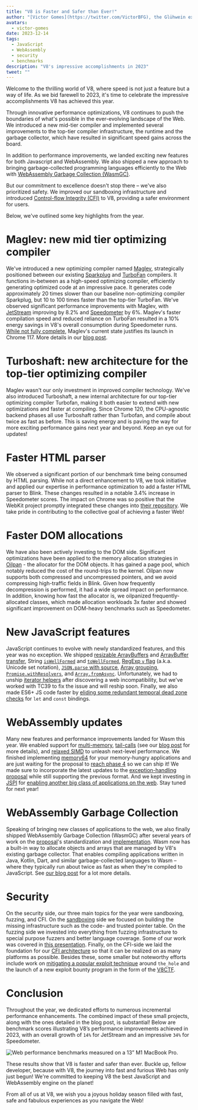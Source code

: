 ```yaml
---
title: "V8 is Faster and Safer than Ever!"
author: "[Victor Gomes](https://twitter.com/VictorBFG), the Glühwein expert"
avatars: 
  - victor-gomes
date: 2023-12-14
tags: 
  - JavaScript
  - WebAssembly
  - security
  - benchmarks
description: "V8's impressive accomplishments in 2023"
tweet: ""
---
```


Welcome to the thrilling world of V8, where speed is not just a feature but a way of life. As we bid farewell to 2023, it's time to celebrate the impressive accomplishments V8 has achieved this year.

Through innovative performance optimizations, V8 continues to push the boundaries of what's possible in the ever-evolving landscape of the Web. We introduced a new mid-tier compiler and implemented several improvements to the top-tier compiler infrastructure, the runtime and the garbage collector, which have resulted in significant speed gains across the board.

<!--truncate-->
In addition to performance improvements, we landed exciting new features for both Javascript and WebAssembly. We also shipped a new approach to bringing garbage-collected programming languages efficiently to the Web with [WebAssembly Garbage Collection (WasmGC)](https://v8.dev/blog/wasm-gc-porting).

But our commitment to excellence doesn't stop there – we've also prioritized safety. We improved our sandboxing infrastructure and introduced [Control-flow Integrity (CFI)](https://en.wikipedia.org/wiki/Control-flow_integrity) to V8, providing a safer environment for users.

Below, we've outlined some key highlights from the year.

# Maglev: new mid tier optimizing compiler

We've introduced a new optimizing compiler named [Maglev](https://v8.dev/blog/maglev), strategically positioned between our existing [Sparkplug](https://v8.dev/blog/sparkplug) and [TurboFan](https://v8.dev/docs/turbofan) compilers. It functions in-between as a high-speed optimizing compiler, efficiently generating optimized code at an impressive pace. It generates code approximately 20 times slower than our baseline non-optimizing compiler Sparkplug, but 10 to 100 times faster than the top-tier TurboFan. We've observed significant performance improvements with Maglev, with [JetStream](https://browserbench.org/JetStream2.1/) improving by 8.2% and [Speedometer](https://browserbench.org/Speedometer2.1/) by 6%. Maglev's faster compilation speed and reduced reliance on TurboFan resulted in a 10% energy savings in V8's overall consumption during Speedometer runs. [While not fully complete](https://en.m.wikipedia.org/wiki/Full-employment_theorem), Maglev's current state justifies its launch in Chrome 117. More details in our [blog post](https://v8.dev/blog/maglev).

# Turboshaft: new architecture for the top-tier optimizing compiler

Maglev wasn't our only investment in improved compiler technology. We've also introduced Turboshaft, a new internal architecture for our top-tier optimizing compiler Turbofan, making it both easier to extend with new optimizations and faster at compiling. Since Chrome 120, the CPU-agnostic backend phases all use Turboshaft rather than Turbofan, and compile about twice as fast as before. This is saving energy and is paving the way for more exciting performance gains next year and beyond. Keep an eye out for updates!

# Faster HTML parser

We observed a significant portion of our benchmark time being consumed by HTML parsing. While not a direct enhancement to V8, we took initiative and applied our expertise in performance optimization to add a faster HTML parser to Blink. These changes resulted in a notable 3.4% increase in Speedometer scores. The impact on Chrome was so positive that the WebKit project promptly integrated these changes into [their repository](https://github.com/WebKit/WebKit/pull/9926). We take pride in contributing to the collective goal of achieving a faster Web!

# Faster DOM allocations

We have also been actively investing to the DOM side. Significant optimizations have been applied to the memory allocation strategies in [Oilpan](https://chromium.googlesource.com/v8/v8/+/main/include/cppgc/README.md) - the allocator for the DOM objects. It has gained a page pool, which notably reduced the cost of the round-trips to the kernel. Oilpan now supports both compressed and uncompressed pointers, and we avoid compressing high-traffic fields in Blink. Given how frequently decompression is performed, it had a wide spread impact on performance. In addition, knowing how fast the allocator is, we oilpanized frequently-allocated classes, which made allocation workloads 3x faster and showed significant improvement on DOM-heavy benchmarks such as Speedometer.

# New JavaScript features

JavaScript continues to evolve with newly standardized features, and this year was no exception. We shipped [resizable ArrayBuffers](https://developer.mozilla.org/en-US/docs/Web/JavaScript/Reference/Global_Objects/ArrayBuffer#resizing_arraybuffers) and [ArrayBuffer transfer](https://developer.mozilla.org/en-US/docs/Web/JavaScript/Reference/Global_Objects/ArrayBuffer/transfer), String [`isWellFormed`](https://developer.mozilla.org/en-US/docs/Web/JavaScript/Reference/Global_Objects/String/isWellFormed) and [`toWellFormed`](https://developer.mozilla.org/en-US/docs/Web/JavaScript/Reference/Global_Objects/String/toWellFormed), [RegExp `v` flag](https://v8.dev/features/regexp-v-flag) (a.k.a. Unicode set notation), [`JSON.parse` with source](https://github.com/tc39/proposal-json-parse-with-source), [Array grouping](https://developer.mozilla.org/en-US/docs/Web/JavaScript/Reference/Global_Objects/Object/groupBy), [`Promise.withResolvers`](https://developer.mozilla.org/en-US/docs/Web/JavaScript/Reference/Global_Objects/Promise/withResolvers), and [`Array.fromAsync`](https://developer.mozilla.org/en-US/docs/Web/JavaScript/Reference/Global_Objects/Array/fromAsync). Unfortunately, we had to unship [iterator helpers](https://github.com/tc39/proposal-iterator-helpers) after discovering a web incompatibility, but we've worked with TC39 to fix the issue and will reship soon. Finally, we also made ES6+ JS code faster by [eliding some redundant temporal dead zone checks](https://docs.google.com/document/d/1klT7-tQpxtYbwhssRDKfUMEgm-NS3iUeMuApuRgZnAw/edit?usp=sharing) for `let` and `const` bindings.

# WebAssembly updates

Many new features and performance improvements landed for Wasm this year. We enabled support for [multi-memory](https://github.com/WebAssembly/multi-memory), [tail-calls](https://github.com/WebAssembly/tail-call) (see our [blog post](https://v8.dev/blog/wasm-tail-call) for more details), and [relaxed SIMD](https://github.com/WebAssembly/relaxed-simd) to unleash next-level performance. We finished implementing [memory64](https://github.com/WebAssembly/memory64) for your memory-hungry applications and are just waiting for the proposal to [reach phase 4](https://github.com/WebAssembly/memory64/issues/43) so we can ship it! We made sure to incorporate the latest updates to the [exception-handling proposal](https://github.com/WebAssembly/exception-handling) while still supporting the previous format. And we kept investing in [JSPI](https://v8.dev/blog/jspi) for [enabling another big class of applications on the web](https://docs.google.com/document/d/16Us-pyte2-9DECJDfGm5tnUpfngJJOc8jbj54HMqE9Y/edit#bookmark=id.razn6wo5j2m). Stay tuned for next year!

# WebAssembly Garbage Collection

Speaking of bringing new classes of applications to the web, we also finally shipped WebAssembly Garbage Collection (WasmGC) after several years of work on the [proposal](https://github.com/WebAssembly/gc/blob/main/proposals/gc/MVP.md)'s standardization and [implementation](https://bugs.chromium.org/p/v8/issues/detail?id=7748). Wasm now has a built-in way to allocate objects and arrays that are managed by V8's existing garbage collector. That enables compiling applications written in Java, Kotlin, Dart, and similar garbage-collected languages to Wasm – where they typically run about twice as fast as when they're compiled to JavaScript. See [our blog post](https://v8.dev/blog/wasm-gc-porting) for a lot more details.

# Security

On the security side, our three main topics for the year were sandboxing, fuzzing, and CFI. On the [sandboxing](https://docs.google.com/document/d/1FM4fQmIhEqPG8uGp5o9A-mnPB5BOeScZYpkHjo0KKA8/edit?usp=sharing) side we focused on building the missing infrastructure such as the code- and trusted pointer table. On the fuzzing side we invested into everything from fuzzing infrastructure to special purpose fuzzers and better language coverage. Some of our work was covered in [this presentation](https://www.youtube.com/watch?v=Yd9m7e9-pG0). Finally, on the CFI-side we laid the foundation for our [CFI architecture](https://v8.dev/blog/control-flow-integrity) so that it can be realized on as many platforms as possible. Besides these, some smaller but noteworthy efforts include work on [mitigating a popular exploit technique](https://crbug.com/1445008) around `the_hole` and the launch of a new exploit bounty program in the form of the [V8CTF](https://github.com/google/security-research/blob/master/v8ctf/rules.md). 

# Conclusion

Throughout the year, we dedicated efforts to numerous incremental performance enhancements. The combined impact of these small projects, along with the ones detailed in the blog post, is substantial! Below are benchmark scores illustrating V8’s performance improvements achieved in 2023, with an overall growth of `14%` for JetStream and an impressive `34%` for Speedometer.

![Web performance benchmarks measured on a 13” M1 MacBook Pro.](/_img/holiday-season-2023/scores.svg)

These results show that V8 is faster and safer than ever. Buckle up, fellow developer, because with V8, the journey into fast and furious Web has only just begun! We're committed to keeping V8 the best JavaScript and WebAssembly engine on the planet!

From all of us at V8, we wish you a joyous holiday season filled with fast, safe and fabulous experiences as you navigate the Web!
